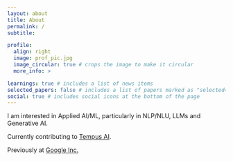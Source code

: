 ```yaml
---
layout: about
title: About
permalink: /
subtitle: 

profile:
  align: right
  image: prof_pic.jpg
  image_circular: true # crops the image to make it circular
  more_info: >

learnings: true # includes a list of news items
selected_papers: false # includes a list of papers marked as "selected={true}"
social: true # includes social icons at the bottom of the page
---
```


I am interested in Applied AI/ML, particularly in NLP/NLU, LLMs and Generative AI.

Currently contributing to <a href='https://www.tempus.com'>Tempus AI</a>.

Previously at <a href='https://www.google.com'>Google Inc.</a> 
